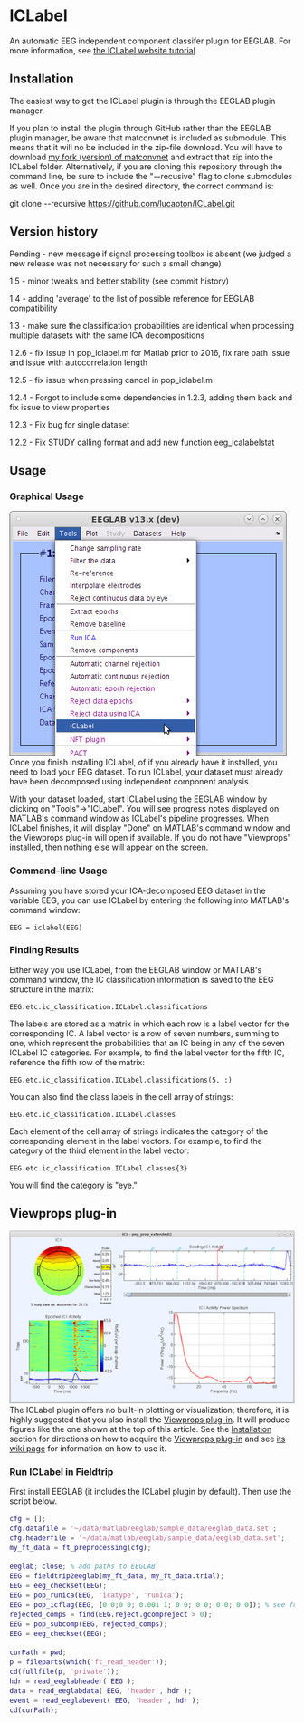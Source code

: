 # ICLabel
An automatic EEG independent component classifer plugin for EEGLAB.
For more information, see [the ICLabel website tutorial](https://labeling.ucsd.edu/tutorial/about).

## Installation
The easiest way to get the ICLabel plugin is through the EEGLAB plugin manager. 

If you plan to install the plugin through GitHub rather than the EEGLAB plugin manager, be aware that matconvnet is included as submodule. This means that it will no be included in the zip-file download. You will have to download [my fork (version) of matconvnet](https://github.com/lucapton/matconvnet) and extract that zip into the ICLabel folder. Alternatively, if you are cloning this repository through the command line, be sure to include the "--recusive" flag to clone submodules as well. Once you are in the desired directory, the correct command is:

git clone --recursive https://github.com/lucapton/ICLabel.git

## Version history
Pending - new message if signal processing toolbox is absent (we judged a new release was not necessary for such a small change)

1.5 - minor tweaks and better stability (see commit history)

1.4 - adding 'average' to the list of possible reference for EEGLAB compatibility

1.3 - make sure the classification probabilities are identical when processing multiple datasets with the same ICA decompositions

1.2.6 - fix issue in pop_iclabel.m for Matlab prior to 2016, fix rare path issue and issue with autocorrelation length

1.2.5 - fix issue when pressing cancel in pop_iclabel.m

1.2.4 - Forgot to include some dependencies in 1.2.3, adding them back and fix issue to view properties

1.2.3 - Fix bug for single dataset

1.2.2 - Fix STUDY calling format and add new function eeg_icalabelstat


## Usage
### Graphical Usage
![menu](ICLabel_menu.png)
Once you finish installing ICLabel, of if you already have it installed, you need to load your EEG dataset. To run ICLabel, your dataset must already have been decomposed using independent component analysis.

With your dataset loaded, start ICLabel using the EEGLAB window by clicking on "Tools"->"ICLabel". You will see progress notes displayed on MATLAB's command window as ICLabel's pipeline progresses. When ICLabel finishes, it will display "Done" on MATLAB's command window and the Viewprops plug-in will open if available. If you do not have "Viewprops" installed, then nothing else will appear on the screen.

### Command-line Usage
Assuming you have stored your ICA-decomposed EEG dataset in the variable EEG, you can use ICLabel by entering the following into MATLAB's command window:
```
EEG = iclabel(EEG)
```
### Finding Results
Either way you use ICLabel, from the EEGLAB window or MATLAB's command window, the IC classification information is saved to the EEG structure in the matrix:
```
EEG.etc.ic_classification.ICLabel.classifications
```
The labels are stored as a matrix in which each row is a label vector for the corresponding IC. A label vector is a row of seven numbers, summing to one, which represent the probabilities that an IC being in any of the seven ICLabel IC categories. For example, to find the label vector for the fifth IC, reference the fifth row of the matrix:
```
EEG.etc.ic_classification.ICLabel.classifications(5, :)
```
You can also find the class labels in the cell array of strings:
```
EEG.etc.ic_classification.ICLabel.classes
```
Each element of the cell array of strings indicates the category of the corresponding element in the label vectors. For example, to find the category of the third element in the label vector:
```
EEG.etc.ic_classification.ICLabel.classes{3}
```
You will find the category is "eye."
## Viewprops plug-in
![](Viewprops_eye.png)
The ICLabel plugin offers no built-in plotting or visualization; therefore, it is highly suggested that you also install the [Viewprops plug-in](https://sccn.ucsd.edu/wiki/Viewprops). It will produce figures like the one shown at the top of this article. See the [Installation](https://sccn.ucsd.edu/wiki/ICLabel#Installation) section for directions on how to acquire the [Viewprops plug-in](https://sccn.ucsd.edu/wiki/Viewprops) and see [its wiki page](https://sccn.ucsd.edu/wiki/Viewprops) for information on how to use it.

### Run ICLabel in Fieldtrip

First install EEGLAB (it includes the ICLabel plugin by default). Then use the script below.

```matlab
cfg = [];
cfg.datafile = '~/data/matlab/eeglab/sample_data/eeglab_data.set';
cfg.headerfile = '~/data/matlab/eeglab/sample_data/eeglab_data.set';
my_ft_data = ft_preprocessing(cfg);

eeglab; close; % add paths to EEGLAB
EEG = fieldtrip2eeglab(my_ft_data, my_ft_data.trial);
EEG = eeg_checkset(EEG);
EEG = pop_runica(EEG, 'icatype', 'runica');
EEG = pop_icflag(EEG, [0 0;0 0; 0.001 1; 0 0; 0 0; 0 0; 0 0]); % see function help message
rejected_comps = find(EEG.reject.gcompreject > 0);
EEG = pop_subcomp(EEG, rejected_comps);
EEG = eeg_checkset(EEG);

curPath = pwd;
p = fileparts(which('ft_read_header'));
cd(fullfile(p, 'private'));
hdr = read_eeglabheader( EEG );
data = read_eeglabdata( EEG, 'header', hdr );
event = read_eeglabevent( EEG, 'header', hdr );
cd(curPath);
```
